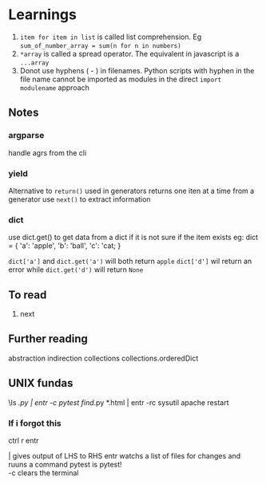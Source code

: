 # Learnings
1. ```item for item in list``` is called list comprehension. Eg ```sum_of_number_array = sum(n for n in numbers)``` 
1. ```*array``` is called a spread operator. The equivalent in javascript is  a ```...array```
1. Donot use hyphens ( - ) in filenames. Python scripts with hyphen in the file name cannot be imported as modules in the direct ```import modulename``` approach

## Notes

### argparse
handle agrs from the cli

### yield
Alternative to ```return()```
used in generators
returns one iten at a time from a generator
use ```next()``` to extract information


### dict

use dict.get() to get data from a dict if it is not sure if the item exists
eg:
dict  = {
    'a': 'apple',
    'b': 'ball',
    'c': 'cat;
}

```dict['a']``` and ```dict.get('a')``` will both return ```apple```
```dict['d']``` wil return an error while
```dict.get('d')``` will return ```None```

## To read
1. next


## Further reading
abstraction
indirection 
collections
collections.orderedDict


## UNIX fundas
\ls *.py | entr -c pytest
find*.py *.html | entr -rc sysutil apache restart

### If i forgot this
ctrl r entr


| gives output of LHS to RHS
entr watchs a list of files for changes and ruuns a command
pytest is pytest!  
-c clears the terminal